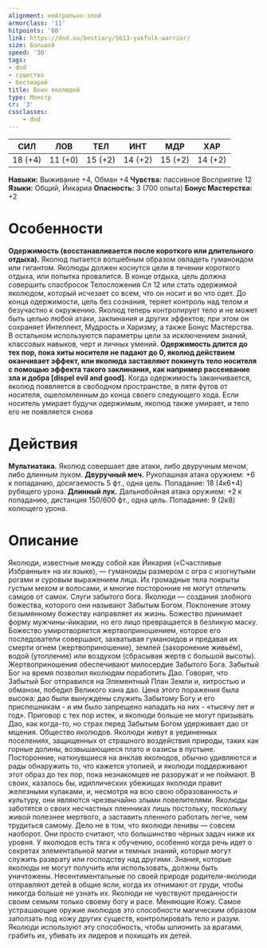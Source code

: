 ```yaml
---
alignment: нейтрально-злой
armorclass: '11'
hitpoints: '60'
link: https://dnd.su/bestiary/5613-yakfolk-warrior/
size: Большой
speed: '30'
tags:
- dnd
- существо
- бестиарий
title: Воин яколюдей
type: Монстр
cr: '3'
cssclasses:
    - dnd
---
```



| СИЛ | ЛОВ | ТЕЛ | ИНТ | МДР | ХАР |
|---|---|---|---|---|---|
| 18 (+4) | 11 (+0) | 15 (+2) | 14 (+2) | 15 (+2) | 14 (+2) |
**Навыки:** Выживание +4, Обман +4
**Чувства:** пассивное Восприятие 12
**Языки:** Общий, Йикариа
**Опасность:** 3 (700 опыта)
**Бонус Мастерства:** +2


# Особенности
**Одержимость (восстанавливается после короткого или длительного отдыха).** Яколюд пытается волшебным образом овладеть гуманоидом или гигантом. Яколюды должен коснутся цели в течении короткого отдыха, или попытка провалится. В конце отдыха, цель должна совершить спасбросок Телосложения Сл 12 или стать одержимой яколюдом, который исчезает со всем, что он носит и во что одет. До конца одержимости, цель без сознания, теряет контроль над телом и безучастно к окружению. Яколюд теперь контролирует тело и не может быть целью любой атаки, заклинания и других эффектов; при этом он сохраняет Интеллект, Мудрость и Харизму, а также Бонус Мастерства. В остальном используются параметры цели за исключением знаний, классовых навыков, черт и личных умений.
**Одержимость длится до тех пор, пока хиты носителя не падают до 0, яколюд действием оканчивает эффект, или яколюда заставляют покинуть тело носителя с помощью эффекта такого заклинания, как например рассеивание зла и добра [dispel evil and good].** Когда одержимость заканчивается, яколюд появляется в свободном пространстве, в пяти футов от носителя, ошеломленным до конца своего следующего хода. Если носитель умирает будучи одержимым, яколюд также умирает, и тело его не появляется снова


# Действия
**Мультиатака.** Яколюд совершает две атаки, либо двуручным мечом, либо длинным луком.
**Двуручный меч.** Рукопашная атака оружием: +6 к попаданию, досягаемость 5 фт., одна цель. Попадание: 18 (4к6+4) рубящего урона.
**Длинный лук.** Дальнобойная атака оружием: +2 к попаданию, дистанция 150/600 фт., одна цель. Попадание: 9 (2к8) колющего урона.


# Описание
Яколюди, известные между собой как Йикария («Счастливые Избранные» на их языке), — гуманоиды размером с огра с изогнутыми рогами и суровым выражением лица. Их громадные тела покрыты густым мехом и волосами, и многие посторонние не могут отличить самцов от самок. Слуги забытого бога. Яколюди — создания злобного божества, которого они называют Забытым Богом. Поклонение этому безымянному божеству направляет их жизнь. Божество принимает форму мужчины-йикарии, но его лицо превращается в безликую маску. Божество умиротворяется жертвоприношением, которое его последователи совершают, захватывая гуманоидов и предавая их смерти огнем (жертвоприношение), землей (захоронение живьём), водой (утопление) или воздухом (сбрасывая жертв с большой высоты). Жертвоприношения обеспечивают милосердие Забытого Бога. Забытый Бог на время позволил яколюдям поработить Дао. Говорят, что Забытый Бог отправился на Элементный План Земли и, хитростью и обманом, победил Великого хана дао. Цена этого поражения была высока: дао были вынуждены служить Забытому Богу и его приспешникам - и им было запрещено нападать на них - «тысячу лет и год». Приговор с тех пор истек, и яколюди больше не могут призывать Дао, как когда-то, но страх перед Забытым Богом удерживает дао от мщения. Общество яколюдов. Яколюди живут в уединенных поселениях, защищенных от страшного воздействия природы, таких как горные долины, возвышающиеся плато и оазисы в пустыне. Посторонние, наткнувшиеся на анклав яколюдов, обычно удивляются и рады обнаружить то, что кажется утопией, и яколюди поддерживают этот образ до тех пор, пока незнакомцев не разоружат и не поймают. В своих, казалось бы, идиллических убежищах яколюди правит железными кулаками, и, несмотря на всю свою образованность и культуру, они являются чрезвычайно злыми повелителями. Яколюды заботятся о своих несчастных пленниках лишь постольку, поскольку живой полезнее мертвого, а заставить пленного работать легче, чем трудиться самому. Дело не в том, что яколюди ленивы — совсем наоборот. Они просто считают, что большинство чёрных задач ниже их уровня. У яколюдов есть тяга к обучению, особенно когда речь идет о секретах элементальной магии и темных знаний, которые могут служить разврату или господству над другими. Знания, которые яколюды не могут получить или использовать, должны быть уничтожены. Несентиментальные по своей природе родители-яколюди отправляют детей в общие ясли, когда их отнимают от груди, чтобы никогда больше не узнать их. Яколюди не чувствуют преданности своим семьям  только своему богу и расе. Меняющие Кожу. Самое устрашающие оружие яколюдов это способности магическим образом заползать под кожу других существ, контролировать тело и разум. Яколюди используют эту способность, чтобы шпионить за врагами, грабить их, убивать их лидеров и похищать их детей.